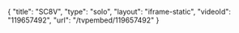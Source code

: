 {
    "title": "SC8V",
    "type": "solo",
    "layout": "iframe-static",
    "videoId": "119657492",
    "url": "\/tvpembed\/119657492"
}